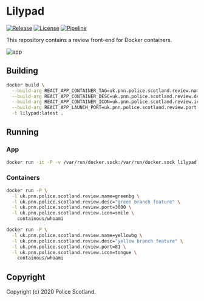 # Lilypad

[![Release][release-image]][releases] [![License][license-image]][license] [![Pipeline][pipeline-image]][pipeline]

This repository contains a review front-end for Docker containers.

![app](https://git.spnet.local/harlaw/lilypad/uploads/3ecfbe5452b7d9e98c43e1543f11459d/image.png)

## Building

```bash
docker build \
  --build-arg REACT_APP_CONTAINER_TAG=uk.pnn.police.scotland.review.name \
  --build-arg REACT_APP_CONTAINER_DESC=uk.pnn.police.scotland.review.desc \
  --build-arg REACT_APP_CONTAINER_ICON=uk.pnn.police.scotland.review.icon \
  --build-arg REACT_APP_LAUNCH_PORT=uk.pnn.police.scotland.review.port \
  -t lilypad:latest .
```

## Running

### App

```bash
docker run -it -P -v /var/run/docker.sock:/var/run/docker.sock lilypad:latest
```

### Containers

```bash
docker run -P \
  -l uk.pnn.police.scotland.review.name=greenbg \
  -l uk.pnn.police.scotland.review.desc="green branch feature" \
  -l uk.pnn.police.scotland.review.port=3000 \
  -l uk.pnn.police.scotland.review.icon=smile \
    containous/whoami
```

```bash
docker run -P \
  -l uk.pnn.police.scotland.review.name=yellowbg \
  -l uk.pnn.police.scotland.review.desc="yellow branch feature" \
  -l uk.pnn.police.scotland.review.port=81 \
  -l uk.pnn.police.scotland.review.icon=tongue \
    containous/whoami
```

## Copyright

Copyright (c) 2020 Police Scotland.

[release-image]: https://img.shields.io/badge/release-master-orange.svg?style=flat
[releases]: /../container_registry
[license-image]: https://img.shields.io/badge/license-police%20scotland-blue.svg
[license]: http://www.apache.org/licenses/LICENSE-2.0
[pipeline-image]: /../badges/master/pipeline.svg
[pipeline]: /../pipelines
